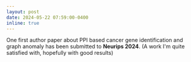 ```yaml
---
layout: post
date: 2024-05-22 07:59:00-0400
inline: true
---
```


One first author paper about PPI based cancer gene identification and graph anomaly has been submitted to **Neurips 2024**. (A work I'm quite satisfied with, hopefully with good results)
